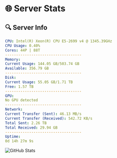 # 🌐 Server Stats
## 🔍 Server Info
```yaml
CPU: Intel(R) Xeon(R) CPU E5-2699 v4 @ 1345.39GHz
CPU Usage: 0.40%
Cores: 44P | 88T
-----------------------------------
Memory:
Current Usage: 144.05 GB/503.74 GB
Available: 356.79 GB
-----------------------------------
Disk:
Current Usage: 55.05 GB/1.71 TB
Free: 1.57 TB
-----------------------------------
GPU:
No GPU detected
-----------------------------------
Network:
Current Transfer (Sent): 46.13 MB/s
Current Transfer (Received): 542.72 KB/s
Total Sent: 2.26 TB
Total Received: 29.94 GB
-----------------------------------
Uptime:
0d 14h 27m 9s
```
![GitHub Stats](https://img.shields.io/badge/Updated-2025-03-08_11:49:58-blue)